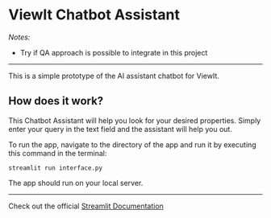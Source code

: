 # ViewIt Chatbot Assistant

_Notes:_

* Try if QA approach is possible to integrate in this project

***
This is a simple prototype of the AI assistant chatbot for ViewIt.

## How does it work?
This Chatbot Assistant will help you look for your desired properties.
Simply enter your query in the text field and the assistant will help you out.


To run the app, navigate to the directory of the app and run it by executing this command in the terminal:

    streamlit run interface.py

The app should run on your local server.
***
Check out the official [Streamlit Documentation](https://docs.streamlit.io/)